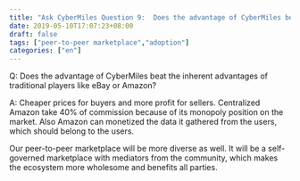 ```yaml
---
title: "Ask CyberMiles Question 9:  Does the advantage of CyberMiles beat the inherent advantages of traditional players like eBay or Amazon?"
date: 2019-05-10T17:07:23+08:00
draft: false
tags: ["peer-to-peer marketplace","adoption"]
categories: ["en"]
---
```


Q:  Does the advantage of CyberMiles beat the inherent advantages of traditional players like eBay or Amazon?


A: Cheaper prices for buyers and more profit for sellers. Centralized Amazon take 40% of commission because of its monopoly position on the market. Also Amazon can monetized the data it gathered from the users, which should belong to the users. 

Our peer-to-peer marketplace will be more diverse as well. It will be a self-governed marketplace with mediators from the community, which makes the ecosystem more wholesome and benefits all parties.



